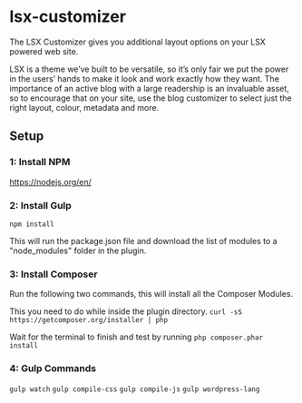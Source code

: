 # lsx-customizer
The LSX Customizer gives you additional layout options on your LSX powered web site.

LSX is a theme we’ve built to be versatile, so it’s only fair we put the power in the users’ hands to make it look and work exactly how they want. The importance of an active blog with a large readership is an invaluable asset, so to encourage that on your site, use the blog customizer to select just the right layout, colour, metadata and more.

## Setup

### 1: Install NPM
https://nodejs.org/en/

### 2: Install Gulp
`npm install`

This will run the package.json file and download the list of modules to a "node_modules" folder in the plugin.

### 3: Install Composer

Run the following two commands, this will install all the Composer Modules. 

This you need to do while inside the plugin directory.
`curl -sS https://getcomposer.org/installer | php`
 
Wait for the terminal to finish and test by running
`php composer.phar install`

### 4: Gulp Commands
`gulp watch`
`gulp compile-css`
`gulp compile-js`
`gulp wordpress-lang`
